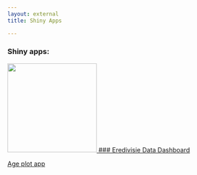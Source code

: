```yaml
---
layout: external
title: Shiny Apps

---
```


### Shiny apps:
<a href="https://raw.githubusercontent.com/RobinKoetsier/robinkoetsier.github.io/master/assets/img/shiny/shinyTDL.png">
<img src="https://raw.githubusercontent.com/RobinKoetsier/robinkoetsier.github.io/master/assets/img/shiny/shinyTDL.png"
     style="width:200px">  
<a href="http://tussendelinies.nl/data-dashboard">### Eredivisie Data Dashboard</a>

<a href="http://shinynew.robinkoetsier.nl/AppTwo">Age plot app</a>
